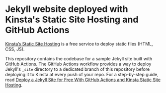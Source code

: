 # Jekyll website deployed with Kinsta's Static Site Hosting and GitHub Actions

[Kinsta’s Static Site Hosting](https://kinsta.com/docs/static-site-hosting/) is a
free service to deploy static files (HTML, CSS, JS).

This repository contains the codebase for a sample Jekyll site built with GitHub Actions.
The GitHub Actions workflow provides a way to deploy Jekyll's `_site` directory to a dedicated
branch of this repository before deploying it to Kinsta at every push of your repo.  For a step-by-step guide, read
[Deploy a Jekyll Site for Free With GitHub Actions and Kinsta Static Site Hosting](https://kinsta.com/blog/jekyll-gha/).

